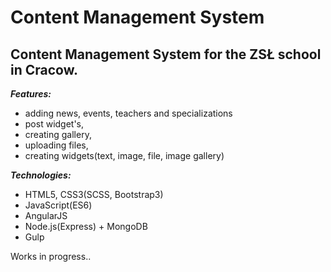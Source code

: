 # Content Management System

## **Content Management System for the ZSŁ school in Cracow.**

***Features:***
 - adding news, events, teachers and specializations
 - post widget's,
 - creating gallery,
 - uploading files,
 - creating widgets(text, image, file, image gallery)

***Technologies:***

 - HTML5, CSS3(SCSS, Bootstrap3)
 - JavaScript(ES6)
 - AngularJS
 - Node.js(Express) + MongoDB
 - Gulp

  
Works in progress..
